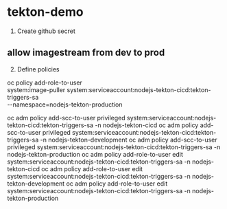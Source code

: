 # tekton-demo

1. Create github secret

## allow imagestream from dev to prod

2. Define policies

oc policy add-role-to-user \
    system:image-puller system:serviceaccount:nodejs-tekton-cicd:tekton-triggers-sa \
    --namespace=nodejs-tekton-production

oc adm policy add-scc-to-user privileged system:serviceaccount:nodejs-tekton-cicd:tekton-triggers-sa -n nodejs-tekton-cicd
oc adm policy add-scc-to-user privileged system:serviceaccount:nodejs-tekton-cicd:tekton-triggers-sa -n nodejs-tekton-development
oc adm policy add-scc-to-user privileged system:serviceaccount:nodejs-tekton-cicd:tekton-triggers-sa -n nodejs-tekton-production
oc adm policy add-role-to-user edit system:serviceaccount:nodejs-tekton-cicd:tekton-triggers-sa -n nodejs-tekton-cicd
oc adm policy add-role-to-user edit system:serviceaccount:nodejs-tekton-cicd:tekton-triggers-sa -n nodejs-tekton-development
oc adm policy add-role-to-user edit system:serviceaccount:nodejs-tekton-cicd:tekton-triggers-sa -n nodejs-tekton-production
